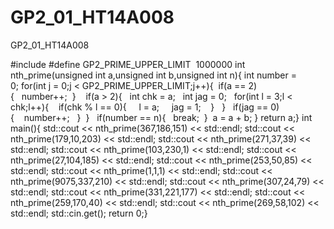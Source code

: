 # GP2_01_HT14A008
GP2_01_HT14A008

#include <iostream>#define GP2_PRIME_UPPER_LIMIT  1000000
int nth_prime(unsigned int a,unsigned int b,unsigned int n){ int number = 0; for(int j = 0;j < GP2_PRIME_UPPER_LIMIT;j++){  if(a == 2){   number++;  }    if(a > 2){   int chk = a;   int jag = 0;   for(int l = 3;l < chk;l++){    if(chk % l == 0){     l = a;     jag = 1;    }   }   if(jag == 0){    number++;   }  }
  if(number == n){   break;  }  a = a + b; } return a;}
int main(){ std::cout << nth_prime(367,186,151) << std::endl; std::cout << nth_prime(179,10,203) << std::endl; std::cout << nth_prime(271,37,39) << std::endl; std::cout << nth_prime(103,230,1) << std::endl; std::cout << nth_prime(27,104,185) << std::endl; std::cout << nth_prime(253,50,85) << std::endl; std::cout << nth_prime(1,1,1) << std::endl; std::cout << nth_prime(9075,337,210) << std::endl; std::cout << nth_prime(307,24,79) << std::endl; std::cout << nth_prime(331,221,177) << std::endl; std::cout << nth_prime(259,170,40) << std::endl; std::cout << nth_prime(269,58,102) << std::endl; std::cin.get(); return 0;}
